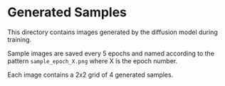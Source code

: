 # Generated Samples

This directory contains images generated by the diffusion model during training.

Sample images are saved every 5 epochs and named according to the pattern `sample_epoch_X.png` where X is the epoch number.

Each image contains a 2x2 grid of 4 generated samples.
